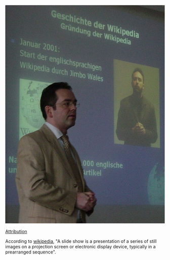 <img class="s25" src="images/Schulprojekt_Hilden-001.jpg">

[Attribution](https://commons.wikimedia.org/w/index.php?curid=1592973)

According to [wikipedia](https://en.wikipedia.org/wiki/Slide_show), "A slide show is a presentation of a series of still images on a projection screen or electronic display device, typically in a prearranged sequence".
